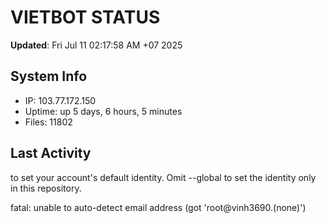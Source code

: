 # VIETBOT STATUS
**Updated**: Fri Jul 11 02:17:58 AM +07 2025

## System Info
- IP: 103.77.172.150
- Uptime: up 5 days, 6 hours, 5 minutes
- Files: 11802

## Last Activity

to set your account's default identity.
Omit --global to set the identity only in this repository.

fatal: unable to auto-detect email address (got 'root@vinh3690.(none)')
